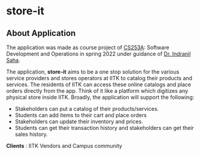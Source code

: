 # store-it

## About Application

The application was made as course project of [CS253A](https://www.cse.iitk.ac.in/users/isaha/Courses/sdo22.shtml/): Software Development and Operations in spring 2022 under guidance of [Dr. Indranil Saha](https://www.cse.iitk.ac.in/users/isaha/).

The application, **store-it** aims to be a one stop solution for the various service providers and stores operators at IITK to catalog their products and services. The residents of IITK can access these online catalogs and place orders directly from the app. Think of it like a platform which digitizes any physical store inside IITK. Broadly, the application will support the following:

- Stakeholders can put a catalog of their products/services.
- Students can add items to their cart and place orders
- Stakeholders can update their inventory and prices.
- Students can get their transaction history and stakeholders can get their sales history.

**Clients** : IITK Vendors and Campus community

